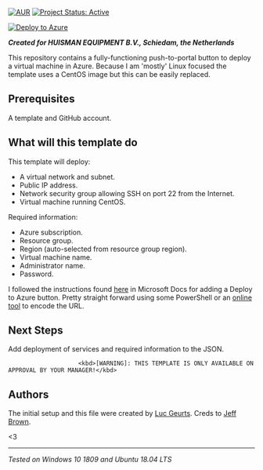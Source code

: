 [![AUR](https://img.shields.io/badge/License-GPLv3-blue.svg)](https://github.com/lgeurts/deploy-to-azure/blob/master/LICENSE.md) [![Project Status: Active](http://www.repostatus.org/badges/latest/active.svg)](http://www.repostatus.org/#active)

[![Deploy to Azure](https://aka.ms/deploytoazurebutton)](https://portal.azure.com/#create/Microsoft.Template/uri/https%3A%2F%2Fraw.githubusercontent.com%2Flgeurts%2Fdeploy-to-azure%2Fmaster%2Ftemplate.json)

***Created for HUISMAN EQUIPMENT B.V., Schiedam, the Netherlands***

This repository contains a fully-functioning push-to-portal button to deploy a virtual machine in Azure. 
Because I am 'mostly' Linux focused the template uses a CentOS image but this can be easily replaced.

## Prerequisites

A template and GitHub account.

## What will this template do

This template will deploy:

- A virtual network and subnet.
- Public IP address.
- Network security group allowing SSH on port 22 from the Internet.
- Virtual machine running CentOS.

Required information:

- Azure subscription.
- Resource group.
- Region (auto-selected from resource group region).
- Virtual machine name.
- Administrator name.
- Password.

I followed the instructions found [here](https://docs.microsoft.com/en-us/azure/azure-resource-manager/templates/deploy-to-azure-button) in Microsoft Docs for adding a Deploy to Azure button. Pretty straight forward using some PowerShell or an [online tool](https://www.urlencoder.org/) to encode the URL.

## Next Steps
Add deployment of services and required information to the JSON.

                        <kbd>[WARNING]: THIS TEMPLATE IS ONLY AVAILABLE ON APPROVAL BY YOUR MANAGER!</kbd>

## Authors

The initial setup and this file were created by [Luc Geurts](https://lgeurts.github.io). Creds to [Jeff Brown](https://github.com/JeffBrownTech).

<3

***
*Tested on Windows 10 1809 and Ubuntu 18.04 LTS*
